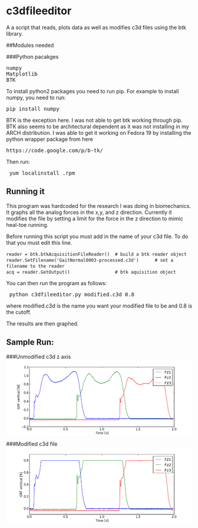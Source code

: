 c3dfileeditor
=============

A a script that reads, plots data as well as modifies c3d files using the btk library.

##Modules needed

###Python pacakges
<pre>
numpy
Matplotlib
BTK
</pre>

To install python2 packages you need to run pip.
For example to install numpy, you need to run:

<pre>pip install numpy</pre>

BTK is the exception here. I was not able to get btk working through pip. BTK also seems to be architectural dependent as it was not installing in my ARCH distribution. I was able to get it working on Fedora 19 by installing the python wrapper package from here

<pre>https://code.google.com/p/b-tk/</pre>

Then run:

<pre> yum localinstall <packagename>.rpm </pre>

## Running it

This program was hardcoded for the research I was doing in biomechanics. It graphs all the analog forces in the x,y, and z direction. Currently it modifies the file by setting a limit for the force in the z direction to mimic heal-toe running.

Before running this script you must add in the name of your c3d file. To do that you must edit this line.
<pre><code>reader = btk.btkAcquisitionFileReader()  # build a btk reader object 
reader.SetFilename('GaitNormal0003-processed.c3d')      # set a filename to the reader
acq = reader.GetOutput()                 # btk aquisition object</code></pre>

You can then run the program as follows:

<pre> python c3dfileeditor.py modified.c3d 0.8 </pre>

where modified.c3d is the name you want your modified file to be and 0.8 is the cutoff.

The results are then graphed.

## Sample Run:

###Unmodified c3d z axis
![Unmodified](forceZaxis.png "Unmodified")

###Modified c3d file
![Modified](modifiedforceZaxis.png "Unmodified")





